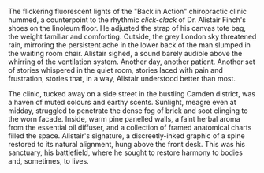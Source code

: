 The flickering fluorescent lights of the "Back in Action" chiropractic clinic hummed, a counterpoint to the rhythmic *click-clack* of Dr. Alistair Finch's shoes on the linoleum floor.  He adjusted the strap of his canvas tote bag, the weight familiar and comforting.  Outside, the grey London sky threatened rain, mirroring the persistent ache in the lower back of the man slumped in the waiting room chair.  Alistair sighed, a sound barely audible above the whirring of the ventilation system.  Another day, another patient.  Another set of stories whispered in the quiet room, stories laced with pain and frustration, stories that, in a way, Alistair understood better than most.

The clinic, tucked away on a side street in the bustling Camden district, was a haven of muted colours and earthy scents.  Sunlight, meagre even at midday, struggled to penetrate the dense fog of brick and soot clinging to the worn facade. Inside, warm pine panelled walls, a faint herbal aroma from the essential oil diffuser, and a collection of framed anatomical charts filled the space.  Alistair's signature, a discreetly-inked graphic of a spine restored to its natural alignment, hung above the front desk. This was his sanctuary, his battlefield, where he sought to restore harmony to bodies and, sometimes, to lives.
